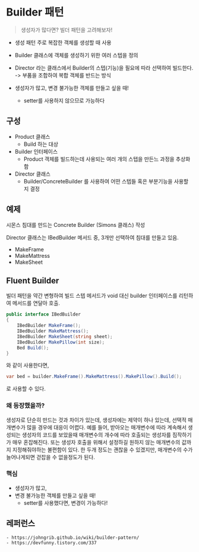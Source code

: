 # Builder 패턴
> 생성자가 많다면? 빌더 패턴을 고려해보자!
- 생성 패턴
주로 복잡한 객체를 생성할 때 사용

- Builder 클래스에 객체를 생성하기 위한 여러 스텝을 정의
- Director 라는 클래스에서 Builder의 스텝(기능)을 필요에 따라 선택하여 빌드한다.
-> 부품을 조합하여 복합 객체를 반드는 방식
- 생성자가 많고, 변경 불가능한 객체를 만들고 싶을 때!
    - setter를 사용하지 않으므로 가능하다

## 구성
- Product 클래스
    - Build 하는 대상
- Builder 인터페이스
    - Product 객체를 빌드하는데 사용되는 여러 개의 스텝을 만든느 과정을 추상화함
- Director 클래스
    - Builder/ConcreteBuilder 를 사용하여 어떤 스텝들 혹은 부분기능을 사용할 지 결정

## 예제
시몬스 침대를 만드는 Concrete Builder (Simons 클래스) 작성

Director 클래스는 IBedBuilder 메서드 중, 3개만 선택하여 침대를 만들고 있음.
- MakeFrame
- MakeMattress
- MakeSheet

## Fluent Builder
빌더 패턴을 약간 변형하여 빌드 스텝 메서드가 void 대신 builder 인터페이스를 리턴하여 메서드를 연달아 호출.

```C#
public interface IBedBuilder
{
    IBedBuilder MakeFrame();
    IBedBuilder MakeMattress();
    IBedBuilder MakeSheet(string sheet);
    IBedBuilder MakePillow(int size);
    Bed Build();
}
```
와 같이 사용한다면,
```C#
var bed = builder.MakeFrame().MakeMattress().MakePillow().Build();
```
로 사용할 수 있다.

### 왜 등장했을까?
생성자로 단순히 만드는 것과 차이가 있는데, 
생성자에는 제약이 하나 있는데, 선택적 매개변수가 많을 경우에 대응이 어렵다. 
예를 들어, 받아오는 매개변수에 따라 계속해서 생성되는 생성자의 코드를 보았을때 
매개변수의 개수에 따라 호출되는 생성자를 짐작하기가 매우 혼잡해진다. 
또는 생성자 호출을 위해서 설정하길 원하지 않는 매개변수의 값까지 지정해줘야하는 불편함이 있다. 
한 두개 정도는 괜찮을 수 있겠지만, 
매개변수의 수가 늘어나게되면 걷잡을 수 없을정도가 된다.

### 핵심
- 생성자가 많고, 
- 변경 불가능한 객체를 만들고 싶을 때!
    - setter를 사용했다면, 변경이 가능하다!



## 레퍼런스
    - https://johngrib.github.io/wiki/builder-pattern/
    - https://devfunny.tistory.com/337